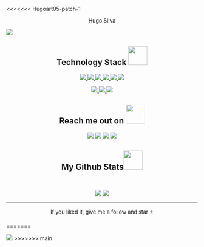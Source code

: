 <<<<<<< Hugoart05-patch-1

<p align="center">Hugo Silva</p>
<img src="https://raw.githubusercontent.com/leviarista/github-profile-header-generator/main/social/examples/example-2.png" />



<!-- descricao  -->


<h2 align="center">Technology Stack <img src="https://github.com/ritik307/ritik307/blob/main/images/laptop.gif" width="50"></h2>

<p align="center" >
  <a href="https://github.com/Hugoart05" target="_blank">
    <img src="https://img.shields.io/badge/JavaScript-F7DF1E?style=for-the-badge&logo=javascript&logoColor=black">
  </a>
  <a href="https://github.com/Hugoart05" target="_blank">
    <img src="https://img.shields.io/badge/Node.js-43853D?style=for-the-badge&logo=node.js&logoColor=white">
  </a>
  <a href="https://github.com/Hugoart05" target="_blank">
    <img src="https://img.shields.io/badge/HTML5-E34F26?style=for-the-badge&logo=html5&logoColor=white">
  </a>
  <a href="https://github.com/Hugoart05" target="_blank">
    <img src="https://img.shields.io/badge/CSS3-1572B6?style=for-the-badge&logo=css3&logoColor=white">
  </a>
  <a href="https://github.com/Hugoart05" target="_blank">
    <img src="https://img.shields.io/badge/Bootstrap-563D7C?style=for-the-badge&logo=bootstrap&logoColor=white">
  </a>
  <a href="https://github.com/Hugoart05" target="_blank">
    <img src="https://img.shields.io/badge/Amazon_AWS-232F3E?style=for-the-badge&logo=amazon-aws&logoColor=white">
  </a>
</p>
<p align="center">
  <a href="https://github.com/Hugoart05" target="_blank">
    <img src="https://img.shields.io/badge/Adobe%20after%20affects-CF96FD?style=for-the-badge&logo=Adobe%20after%20effects&logoColor=393665">
  </a>
  <a href="https://github.com/Hugoart05" target="_blank">
    <img src="https://img.shields.io/badge/MySQL-005C84?style=for-the-badge&logo=mysql&logoColor=white">
  </a>
  <a href="https://github.com/Hugoart05" target="_blank">
    <img src="https://img.shields.io/badge/Microsoft_Office-D83B01?style=for-the-badge&logo=microsoft-office&logoColor=white">
  </a>
</p>
<h2 align="center">
    Reach me out on 
    <img src="https://media0.giphy.com/media/jqNPzdTTxQfOgOqpO4/source.gif" width="50">
</h2>
<p align="center">
  <a href="#" target="_blank">
    <img src="https://img.shields.io/badge/-Instagram-%23E4405F?style=for-the-badge&logo=instagram&logoColor=white" target="_blank">
  </a>
  <a href="https://discord.com/users/306164435955875840" target="_blank">
      <img src="https://img.shields.io/badge/Discord-7289DA?style=for-the-badge&logo=discord&logoColor=white" target="_blank">
  </a>
  <a href="https://github.com/GusttavoHenry" target="_blank">
    <img src="https://img.shields.io/badge/GitHub-100000?style=for-the-badge&logo=github&logoColor=white" target="_blank">
  </a>
  <a href="https://www.linkedin.com/in/gustavo-henrique-375aba214/" target="_blank">
    <img src="https://img.shields.io/badge/-LinkedIn-%230077B5?style=for-the-badge&logo=linkedin&logoColor=white" target="_blank">
  </a> 
</p>

<h2 align="center">
  My Github Stats<img src="https://media.giphy.com/media/VgCDAzcKvsR6OM0uWg/giphy.gif" width="50">
</h2>
<br>

<p align="center">
   <img  src = "https://github-readme-stats.vercel.app/api?username=Hugoart05&&show_icons=true&theme=radical&line_height=27">
  <img src = "https://github-readme-stats.vercel.app/api/top-langs/?username=Hugoart05&&layout=compact&langs_count=7&theme=radical">
</p>

<hr>
<p align="center">If you liked it, give me a follow and star ⭐</p>
=======
<p align="center"></p>

<img src="https://prnt.sc/AAJ_WgAK8-xx">
>>>>>>> main
